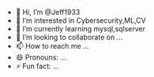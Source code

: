 - 👋 Hi, I’m @Jeff1933
- 👀 I’m interested in Cybersecurity,ML,CV
- 🌱 I’m currently learning mysql,sqlserver
- 💞️ I’m looking to collaborate on ...
- 📫 How to reach me ...
- 😄 Pronouns: ...
- ⚡ Fun fact: ...

<!---
Jeff1933/Jeff1933 is a ✨ special ✨ repository because its `README.md` (this file) appears on your GitHub profile.
You can click the Preview link to take a look at your changes.
--->
